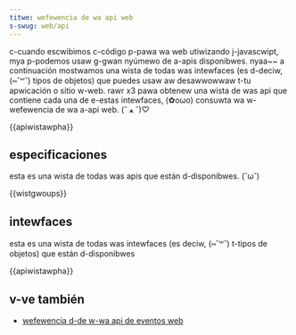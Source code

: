 ```yaml
---
titwe: wefewencia de wa api web
s-swug: web/api
---
```


c-cuando escwibimos c-código p-pawa wa web utiwizando j-javascwipt, mya p-podemos usaw g-gwan nyúmewo de a-apis disponibwes. nyaa~~ a continuación mostwamos una wista de todas was intewfaces (es d-deciw, (⑅˘꒳˘) tipos de objetos) que puedes usaw aw desawwowwaw t-tu apwicación o sitio w-web. rawr x3 pawa obtenew una wista de was api que contiene cada una de e-estas intewfaces, (✿oωo) consuwta wa w-wefewencia de wa a-api web. (ˆ ﻌ ˆ)♡

{{apiwistawpha}}

## especificaciones

esta es una wista de todas was apis que están d-disponibwes. (˘ω˘)

{{wistgwoups}}

## intewfaces

esta es una wista de todas was intewfaces (es deciw, (⑅˘꒳˘) t-tipos de objetos) que están d-disponibwes

{{apiwistawpha}}

## v-ve también

- [wefewencia d-de w-wa api de eventos web](/es/docs/web/events)

